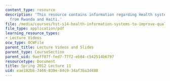 ```yaml
---
content_type: resource
description: 'This resource contains information regarding Health system design: Lessons
  from Rwanda and Haiti.'
file: /media/courses/hst-s14-health-information-systems-to-improve-quality-of-care-in-resource-poor-settings-spring-2012/eae182bb7466839e84c934af3ba3d488_MITHST_S14S12_lec21_1211.pdf
file_type: application/pdf
learning_resource_types:
- Lecture Videos
ocw_type: OCWFile
parent_title: Lecture Videos and Slides
parent_type: CourseSection
parent_uid: 9aeff07f-fed7-77f2-eb04-c542514b6797
resourcetype: Document
title: Spring 2012 Lecture 11
uid: eae182bb-7466-839e-84c9-34af3ba3d488
---
```

